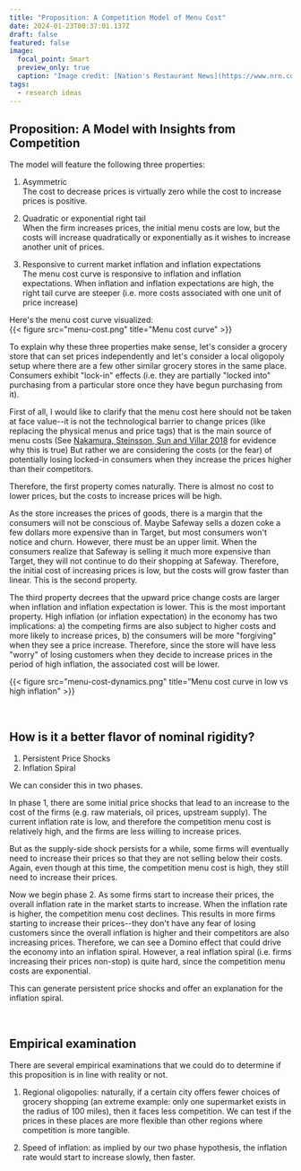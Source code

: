 ```yaml
---
title: "Proposition: A Competition Model of Menu Cost"
date: 2024-01-23T00:37:01.137Z
draft: false
featured: false
image:
  focal_point: Smart
  preview_only: true
  caption: "Image credit: [Nation's Restaurant News](https://www.nrn.com/finance/smart-way-raise-restaurant-menu-prices)"
tags:
  - research ideas
---
```


<!---
## Current Formulations and its Shortcomings
TODO
-->

## Proposition: A Model with Insights from Competition

The model will feature the following three properties:  

1. Asymmetric  
The cost to decrease prices is virtually zero while the cost to increase prices is positive.

2. Quadratic or exponential right tail  
When the firm increases prices, the initial menu costs are low, but the costs will increase quadratically or exponentially as it wishes to increase another unit of prices.

3. Responsive to current market inflation and inflation expectations  
The menu cost curve is responsive to inflation and inflation expectations. When inflation and inflation expectations are high, the right tail curve are steeper (i.e. more costs associated with one unit of price increase)

Here's the menu cost curve visualized:  
{{< figure src="menu-cost.png" title="Menu cost curve" >}}

To explain why these three properties make sense, let's consider a grocery store that can set prices independently and let's consider a local oligopoly setup where there are a few other similar grocery stores in the same place. Consumers exhibit "lock-in" effects (i.e. they are partially "locked into" purchasing from a particular store once they have begun purchasing from  it). 

First of all, I would like to clarify that the menu cost here should not be taken at face value--it is not the technological barrier to change prices (like replacing the physical menus and price tags) that is the main source of menu costs (See [Nakamura, Steinsson, Sun and Villar 2018](https://eml.berkeley.edu/~enakamura/papers/costsinflation.pdf) for evidence why this is true) But rather we are considering the costs (or the fear) of potentially losing locked-in consumers when they increase the prices higher than their competitors. 

Therefore, the first property comes naturally. There is almost no cost to lower prices, but the costs to increase prices will be high. 

As the store increases the prices of goods, there is a margin that the consumers will not be conscious of. Maybe Safeway sells a dozen coke a few dollars more expensive than in Target, but most consumers won't notice and churn. However, there must be an upper limit. When the consumers realize that Safeway is selling it much more expensive than Target, they will not continue to do their shopping at Safeway. Therefore, the initial cost of increasing prices is low, but the costs will grow faster than linear. This is the second property. 

The third property decrees that the upward price change costs are larger when inflation and inflation expectation is lower. This is the most important property. High inflation (or inflation expectation) in the economy has two implications: a) the competing firms are also subject to higher costs and more likely to increase prices, b) the consumers will be more "forgiving" when they see a price increase. Therefore, since the store will have less "worry" of losing customers when they decide to increase prices in the period of high inflation, the associated cost will be lower. 

{{< figure src="menu-cost-dynamics.png" title="Menu cost curve in low vs high inflation" >}}

<br>

## How is it a better flavor of nominal rigidity?
1. Persistent Price Shocks
2. Inflation Spiral

We can consider this in two phases. 

In phase 1, there are some initial price shocks that lead to an increase to the cost of the firms (e.g. raw materials, oil prices, upstream supply). The current inflation rate is low, and therefore the competition menu cost is relatively high, and the firms are less willing to increase prices. 

But as the supply-side shock persists for a while, some firms will eventually need to increase their prices so that they are not selling below their costs. Again, even though at this time, the competition menu cost is high, they still need to increase their prices. 

Now we begin phase 2. As some firms start to increase their prices, the overall inflation rate in the market starts to increase. When the inflation rate is higher, the competition menu cost declines. This results in more firms starting to increase their prices--they don't have any fear of losing customers since the overall inflation is higher and their competitors are also increasing prices. Therefore, we can see a Domino effect that could drive the economy into an inflation spiral. However, a real inflation spiral (i.e. firms increasing their prices non-stop) is quite hard, since the competition menu costs are exponential. 

This can generate persistent price shocks and offer an explanation for the inflation spiral. 

<br>

## Empirical examination
There are several empirical examinations that we could do to determine if this proposition is in line with reality or not.
 
1. Regional oligopolies: naturally, if a certain city offers fewer choices of grocery shopping (an extreme example: only one supermarket exists in the radius of 100 miles), then it faces less competition. We can test if the prices in these places are more flexible than other regions where competition is more tangible.

2. Speed of inflation: as implied by our two phase hypothesis, the inflation rate would start to increase slowly, then faster. 


<br>



